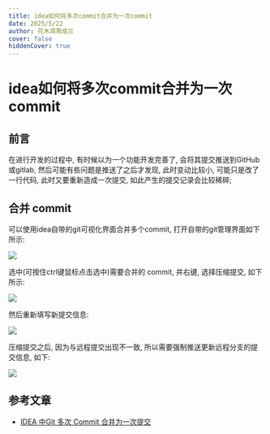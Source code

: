 ```yaml
---
title: idea如何将多次commit合并为一次commit
date: 2025/5/22
author: 花木凋零成兰
cover: false
hiddenCover: true
---
```


# idea如何将多次commit合并为一次commit

## 前言

在进行开发的过程中, 有时候以为一个功能开发完善了, 会将其提交推送到GitHub或gitlab, 然后可能有些问题是推送了之后才发现, 此时变动比较小, 可能只是改了一行代码, 此时又要重新造成一次提交, 如此产生的提交记录会比较稀碎;

## 合并 commit

可以使用idea自带的git可视化界面合并多个commit, 打开自带的git管理界面如下所示:

![](https://img.upyun.ytazwc.top/blog/20250522164640.png)

选中(可按住ctrl键鼠标点击选中)需要合并的 commit, 并右键, 选择压缩提交, 如下所示:

![](https://img.upyun.ytazwc.top/blog/20250522164801.png)

然后重新填写新提交信息:

![](https://img.upyun.ytazwc.top/blog/20250522165052.png)

压缩提交之后, 因为与远程提交出现不一致, 所以需要强制推送更新远程分支的提交信息, 如下:

![](https://img.upyun.ytazwc.top/blog/20250522165232.png)

## 参考文章

- [IDEA 中Git 多次 Commit 合并为一次提交](https://cloud.tencent.com/developer/article/2170395)




